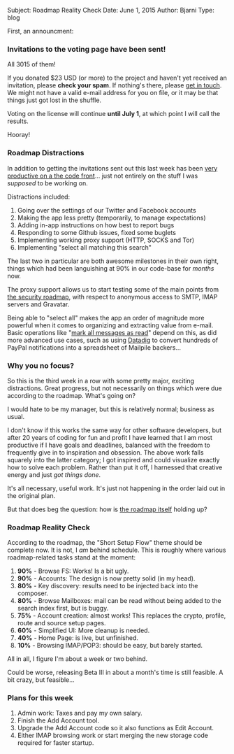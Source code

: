 Subject: Roadmap Reality Check
Date: June 1, 2015
Author: Bjarni
Type: blog

First, an announcment:

### Invitations to the voting page have been sent!

All 3015 of them!

If you donated $23 USD (or more) to the project and haven't yet received
an invitation, please **check your spam**. If nothing's there, please
[get in touch](mailto:team@mailpile.is?subject=Community+Site). We might
not have a valid e-mail address for you on file, or it may be that
things just got lost in the shuffle.

Voting on the license will continue **until July 1**, at which point I will
call the results.

Hooray!


### Roadmap Distractions

In addition to getting the invitations sent out this last week has been
[very productive on a the code
front](https://github.com/mailpile/Mailpile/commits/master)... just not
entirely on the stuff I was *supposed* to be working on.

Distractions included:

1. Going over the settings of our Twitter and Facebook accounts
2. Making the app less pretty (temporarily, to manage expectations)
3. Adding in-app instructions on how best to report bugs
4. Responding to some Github issues, fixed some buglets
4. Implementing working proxy support (HTTP, SOCKS and Tor)
5. Implementing "select all matching this search"

The last two in particular are both awesome milestones in their own
right, things which had been languishing at 90% in our code-base for
*months* now.

The proxy support allows us to start testing some of the main points
from [the security
roadmap](https://github.com/mailpile/Mailpile/wiki/Security-roadmap),
with respect to anonymous access to SMTP, IMAP servers and Gravatar.

Being able to "select all" makes the app an order of magnitude more
powerful when it comes to organizing and extracting value from e-mail.
Basic operations like "[mark all messages as
read](https://github.com/mailpile/Mailpile/issues/1027)" depend on this,
as did more advanced use cases, such as using
[Datadig](2015-05-18_Digging_for_Data.html) to convert hundreds of
PayPal notifications into a spreadsheet of Mailpile backers...


### Why you no focus?

So this is the third week in a row with some pretty major, exciting
distractions. Great progress, but not necessarily on things which were
due according to the roadmap. What's going on?

I would hate to be my manager, but this is relatively normal; business
as usual.

I don't know if this works the same way for other software developers,
but after 20 years of coding for fun and profit I have learned that I am
most productive if I have goals and deadlines, balanced with the freedom
to frequently give in to inspiration and obsession. The above work falls
squarely into the latter category; I got inspired and could visualize
exactly how to solve each problem. Rather than put it off, I harnessed
that creative energy and just *got things done*.

It's all necessary, useful work. It's just not happening in the order
laid out in the original plan.

But that does beg the question: how is [the roadmap
itself](2015-04-27_Roadmap_to_v1.html) holding up?


### Roadmap Reality Check

According to the roadmap, the "Short Setup Flow" theme should be complete now.
It is not, I *am* behind schedule. This is roughly where various
roadmap-related tasks stand at the moment:

1. **90%** - Browse FS: Works! Is a bit ugly.
2. **90%** - Accounts: The design is now pretty solid (in my head).
3. **80%** - Key discovery: results need to be injected back into the composer.
4. **80%** - Browse Mailboxes: mail can be read without being added to the
             search index first, but is buggy.
5. **75%** - Account creation: almost works! This replaces the crypto,
             profile, route and source setup pages.
6. **60%** - Simplified UI: More cleanup is needed.
7. **40%** - Home Page: is live, but unfinished.
8. **10%** - Browsing IMAP/POP3: should be easy, but barely started.

All in all, I figure I'm about a week or two behind.

Could be worse, releasing Beta III in about a month's time is still
feasible. A bit crazy, but feasible...


### Plans for this week

1. Admin work: Taxes and pay my own salary.
2. Finish the Add Account tool.
3. Upgrade the Add Account code so it also functions as Edit Account.
4. Either IMAP browsing work or start merging the new storage code
   required for faster startup.


